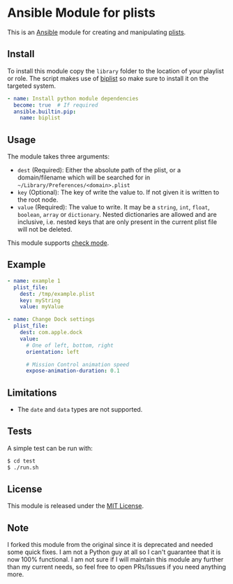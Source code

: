 # Ansible Module for plists
This is an [Ansible](http://www.ansible.com/) module for creating and manipulating [plists](https://developer.apple.com/library/mac/documentation/Darwin/Reference/ManPages/man5/plist.5.html).

## Install
To install this module copy the `library` folder to the location of your playlist or role. The script makes use of [biplist](https://github.com/wooster/biplist) so make sure to install it on the targeted system.

```yaml
- name: Install python module dependencies
  become: true  # If required
  ansible.builtin.pip:
    name: biplist
```

## Usage
The module takes three arguments:
- `dest` (Required): Either the absolute path of the plist, or a domain/filename which will be searched for in `~/Library/Preferences/<domain>.plist`
- `key` (Optional): The key of write the value to. If not given it is written to the root node.
- `value` (Required): The value to write. It may be a `string`, `int`, `float`, `boolean`, `array` or `dictionary`. Nested dictionaries are allowed and are inclusive, i.e. nested keys that are only present in the current plist file will not be deleted.

This module supports [check mode](http://docs.ansible.com/ansible/playbooks_checkmode.html).

## Example

```yaml
- name: example 1
  plist_file:
    dest: /tmp/example.plist
    key: myString
    value: myValue

- name: Change Dock settings
  plist_file:
    dest: com.apple.dock
    value:
      # One of left, bottom, right
      orientation: left

      # Mission Control animation speed
      expose-animation-duration: 0.1
```

## Limitations
- The `date` and `data` types are not supported.

## Tests
A simple test can be run with:

```sh
$ cd test
$ ./run.sh
```

## License
This module is released under the [MIT License](https://github.com/mtneug/ansible-modules-plist/blob/master/LICENSE.md).

## Note
I forked this module from the original since it is deprecated and needed some quick fixes. I am not a Python guy at all so I can't guarantee that it is now 100% functional.
I am not sure if I will maintain this module any further than my current needs, so feel free to open PRs/Issues if you need anything more. 
